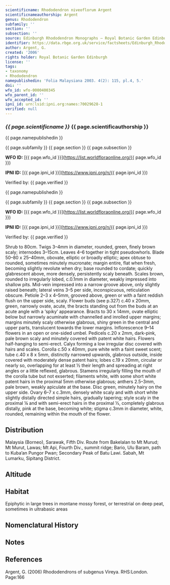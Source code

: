 ```yaml
---
scientificname: Rhododendron niveoflorum Argent
scientificnameauthorship: Argent
genus: Rhododendron
subfamily: ''
section: ''
subsection: ''
source: Edinburgh Rhododendron Monographs – Royal Botanic Garden Edinburgh
identifier: https://data.rbge.org.uk/service/factsheets/Edinburgh_Rhododendron_Monographs.xhtml
author: Argent, G.
created: '2006'
rights holder: Royal Botanic Garden Edinburgh
license: ''
tags:
- taxonomy
- Rhododendron
namepublishedin: 'Folia Malaysiana 2003. 4(2): 115, pl.4, 5.'
doi: ''
wfo_id: wfo-0000400345
wfo_parent_id: ''
wfo_accepted_id: ''
ipni_id: urn:lsid:ipni.org:names:70029628-1
verified: null
---
```

### _{{ page.scientificname }}_ {{ page.scientificauthorship }}
 {{ page.namepublishedin }}

{{ page.subfamily }} {{ page.section }} {{ page.subsection }}

**WFO ID:** [{{ page.wfo_id }}](https://list.worldfloraonline.org/{{ page.wfo_id }})

**IPNI ID:** [{{ page.ipni_id }}](https://www.ipni.org/n/{{ page.ipni_id }})

Verified by: {{ page.verified }}

 {{ page.namepublishedin }}

{{ page.subfamily }} {{ page.section }} {{ page.subsection }}

**WFO ID:** [{{ page.wfo_id }}](https://list.worldfloraonline.org/{{ page.wfo_id }})

**IPNI ID:** [{{ page.ipni_id }}](https://www.ipni.org/n/{{ page.ipni_id }})

Verified by: {{ page.verified }}



Shrub to 80cm. Twigs 3–4mm in diameter, rounded, green, finely brown scaly; internodes 3–15cm. Leaves 4–6 together in tight pseudowhorls. Blade 50–80 x 25–40mm, obovate, elliptic or broadly elliptic; apex obtuse to rounded, sometimes minutely mucronate; margin entire, flat when fresh, becoming slightly revolute when dry; base rounded to cordate; quickly glabrescent above, more densely, persistently scaly beneath. Scales brown, rounded to irregularly lobed, c.0.1mm in diameter, weakly impressed into shallow pits. Mid-vein impressed into a narrow groove above, only slightly raised beneath; lateral veins 3–5 per side, inconspicuous, reticulation obscure. Petiole 2–3 x 4–5mm, grooved above, green or with a faint reddish flush on the upper side, scaly. Flower buds (see p.327) c.40 x 20mm, green, narrowly ovate, acute, the bracts standing out from the buds at an acute angle with a ‘spiky’ appearance. Bracts to 30 x 14mm, ovate elliptic below but narrowly acuminate with channelled and inrolled upper margins; margins minutely scaly otherwise glabrous, shiny green in the central and upper parts, translucent towards the lower margins. Inflorescence 9–14 flowers in an open or one-sided umbel. Pedicels c.20 x 2mm, dark-pink, pale brown scaly and minutely covered with patent white hairs. Flowers half-hanging to semi-erect. Calyx forming a low irregular disc covered with hairs and scales. Corolla c.50 x 40mm, pure white with a faint sweet scent; tube c.40 x 8 x 5mm, distinctly narrowed upwards, glabrous outside, inside covered with moderately dense patent hairs; lobes c.19 x 20mm, circular or nearly so, overlapping for at least ½ their length and spreading at right angles or a little reflexed, glabrous. Stamens irregularly filling the mouth of the corolla tube but not exserted; filaments white, with some short white patent hairs in the proximal 5mm other­wise glabrous; anthers 2.5–3mm, pale brown, weakly apiculate at the base. Disc green, minutely hairy on the upper side. Ovary 6–7 x c.3mm, densely white scaly and with short white slightly distally directed simple hairs, gradually tapering; style scaly in the proximal ¼ and with semi-erect hairs in the proximal ½, completely glabrous distally, pink at the base, becoming white; stigma c.3mm in diameter, white, rounded, remaining within the mouth of the flower.

## Distribution
Malaysia (Borneo), Sarawak, Fifth Div. Route from Bakelalan to Mt Murud; Mt Murut, Lawas; Mt Api, Fourth Div., summit ridge; Bario, Ulu Baram, path to Kuba’an Pungor Pwan; Secondary Peak of Batu Lawi. Sabah, Mt Lumarku, Sipitang District.

## Altitude


## Habitat
Epiphytic in large trees in montane mossy forest, or terrestrial on deep peat, sometimes in ultrabasic areas

## Nomenclatural History

                       
## Notes


## References

Argent, G. (2006) Rhododendrons of subgenus Vireya. RHS:London. Page:166
